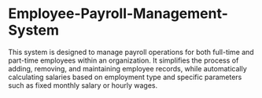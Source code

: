 # Employee-Payroll-Management-System
This system is designed to manage payroll operations for both full-time and part-time employees within an organization. It simplifies the process of adding, removing, and maintaining employee records, while automatically calculating salaries based on employment type and specific parameters such as fixed monthly salary or hourly wages. 
